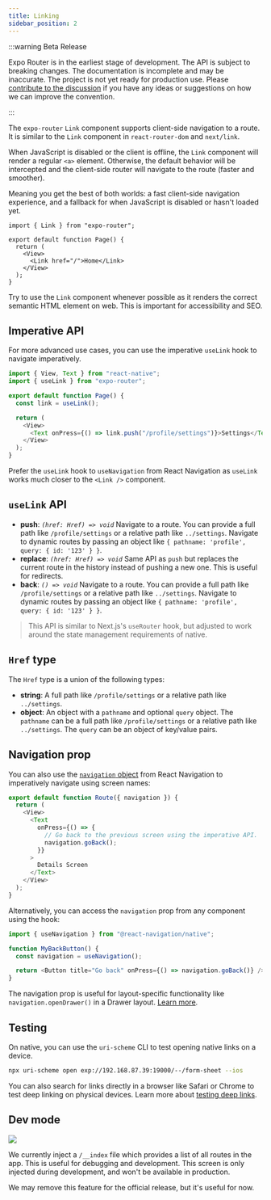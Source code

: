 ```yaml
---
title: Linking
sidebar_position: 2
---
```


:::warning Beta Release

Expo Router is in the earliest stage of development. The API is subject to breaking changes. The documentation is incomplete and may be inaccurate. The project is not yet ready for production use. Please [contribute to the discussion](https://github.com/expo/router/discussions/1) if you have any ideas or suggestions on how we can improve the convention.

:::

The `expo-router` `Link` component supports client-side navigation to a route. It is similar to the `Link` component in `react-router-dom` and `next/link`.

When JavaScript is disabled or the client is offline, the `Link` component will render a regular `<a>` element. Otherwise, the default behavior will be intercepted and the client-side router will navigate to the route (faster and smoother).

Meaning you get the best of both worlds: a fast client-side navigation experience, and a fallback for when JavaScript is disabled or hasn't loaded yet.

```tsx
import { Link } from "expo-router";

export default function Page() {
  return (
    <View>
      <Link href="/">Home</Link>
    </View>
  );
}
```

Try to use the `Link` component whenever possible as it renders the correct semantic HTML element on web. This is important for accessibility and SEO.

## Imperative API

For more advanced use cases, you can use the imperative `useLink` hook to navigate imperatively.

```js
import { View, Text } from "react-native";
import { useLink } from "expo-router";

export default function Page() {
  const link = useLink();

  return (
    <View>
      <Text onPress={() => link.push("/profile/settings")}>Settings</Text>
    </View>
  );
}
```

Prefer the `useLink` hook to `useNavigation` from React Navigation as `useLink` works much closer to the `<Link />` component.

## `useLink` API

- **push**: _`(href: Href) => void`_ Navigate to a route. You can provide a full path like `/profile/settings` or a relative path like `../settings`. Navigate to dynamic routes by passing an object like `{ pathname: 'profile', query: { id: '123' } }`.
- **replace**: _`(href: Href) => void`_ Same API as `push` but replaces the current route in the history instead of pushing a new one. This is useful for redirects.
- **back**: _`() => void`_ Navigate to a route. You can provide a full path like `/profile/settings` or a relative path like `../settings`. Navigate to dynamic routes by passing an object like `{ pathname: 'profile', query: { id: '123' } }`.

> This API is similar to Next.js's `useRouter` hook, but adjusted to work around the state management requirements of native.

## `Href` type

The `Href` type is a union of the following types:

- **string**: A full path like `/profile/settings` or a relative path like `../settings`.
- **object**: An object with a `pathname` and optional `query` object. The `pathname` can be a full path like `/profile/settings` or a relative path like `../settings`. The `query` can be an object of key/value pairs.

## Navigation prop

You can also use the [`navigation` object](https://reactnavigation.org/docs/navigation-prop) from React Navigation to imperatively navigate using screen names:

```js
export default function Route({ navigation }) {
  return (
    <View>
      <Text
        onPress={() => {
          // Go back to the previous screen using the imperative API.
          navigation.goBack();
        }}
      >
        Details Screen
      </Text>
    </View>
  );
}
```

Alternatively, you can access the `navigation` prop from any component using the hook:

```js
import { useNavigation } from "@react-navigation/native";

function MyBackButton() {
  const navigation = useNavigation();

  return <Button title="Go back" onPress={() => navigation.goBack()} />;
}
```

The navigation prop is useful for layout-specific functionality like `navigation.openDrawer()` in a Drawer layout. [Learn more](https://reactnavigation.org/docs/navigation-prop#navigator-dependent-functions).

## Testing

On native, you can use the `uri-scheme` CLI to test opening native links on a device.

```bash
npx uri-scheme open exp://192.168.87.39:19000/--/form-sheet --ios
```

You can also search for links directly in a browser like Safari or Chrome to test deep linking on physical devices. Learn more about [testing deep links](https://reactnavigation.org/docs/deep-linking).

## Dev mode

![](/img/directory.png)

We currently inject a `/__index` file which provides a list of all routes in the app. This is useful for debugging and development. This screen is only injected during development, and won't be available in production.

We may remove this feature for the official release, but it's useful for now.
